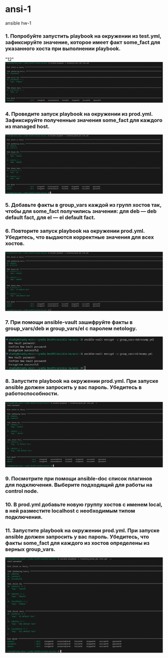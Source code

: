 # ansi-1
ansible hw-1

### 1. Попробуйте запустить playbook на окружении из test.yml, зафиксируйте значение, которое имеет факт some_fact для указанного хоста при выполнении playbook.
"12"
![alt text](image.png)

### 4. Проведите запуск playbook на окружении из prod.yml. Зафиксируйте полученные значения some_fact для каждого из managed host.
![alt text](image-2.png)

### 5. Добавьте факты в group_vars каждой из групп хостов так, чтобы для some_fact получились значения: для deb — deb default fact, для el — el default fact.
### 6. Повторите запуск playbook на окружении prod.yml. Убедитесь, что выдаются корректные значения для всех хостов.
![alt text](image-3.png)

### 7. При помощи ansible-vault зашифруйте факты в group_vars/deb и group_vars/el с паролем netology.
![alt text](image-4.png)

### 8. Запустите playbook на окружении prod.yml. При запуске ansible должен запросить у вас пароль. Убедитесь в работоспособности.
![alt text](image-5.png)

### 9. Посмотрите при помощи ansible-doc список плагинов для подключения. Выберите подходящий для работы на control node.
### 10. В prod.yml добавьте новую группу хостов с именем local, в ней разместите localhost с необходимым типом подключения.
### 11. Запустите playbook на окружении prod.yml. При запуске ansible должен запросить у вас пароль. Убедитесь, что факты some_fact для каждого из хостов определены из верных group_vars.
![alt text](image-6.png)
